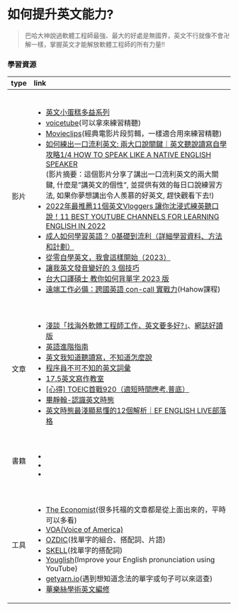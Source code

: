 # 如何提升英文能力? 

> 巴哈大神說過軟體工程師最強、最大的好處是無國界，英文不行就像不會卍解一樣，掌握英文才能解放軟體工程師的所有力量!!
### 學習資源

|  type       |   link                                                               |
| :----------: | :-----------------------------------------------------                    |
| 影片    | <br><ul><li> [英文小蛋糕多益系列](https://www.youtube.com/watch?v=Os3eFKisucw&list=PL8Xku2gCh-auVGr16jMP5IRNu-w_pB2fb)</li><li>[voicetube](https://tw.voicetube.com/)(可以拿來練習精聽)</li><li>[Movieclips](https://www.youtube.com/c/movieclips)(經典電影片段剪輯，一樣適合用來練習精聽)</li><li>[如何練出一口流利英文: 兩大口說關鍵｜英文聽說讀寫自學攻略1/4 HOW TO SPEAK LIKE A NATIVE ENGLISH SPEAKER](https://youtu.be/-yLjwMtoiJY)<br>(影片摘要：這個影片分享了講出一口流利英文的兩大關鍵, 什麼是”講英文的個性”, 並提供有效的每日口說練習方法, 如果你夢想講出令人羨慕的好英文, 趕快觀看下去!)</li><li>[2022年最推薦11個英文Vloggers 讓你沈浸式練英聽口說！11 BEST YOUTUBE CHANNELS FOR LEARNING ENGLISH IN 2022](https://youtu.be/n8XsnmW_duM)</li><li>[成人如何學習英語？ 0基礎到流利（詳細學習資料、方法和計劃）](https://youtu.be/yb9Iag9a07U)</li><li>[從零自學英文，我會這樣開始（2023）](https://youtu.be/TKyQk6eMLFs)</li><li>[讓我英文發音變好的 3 個技巧](https://youtu.be/W6lOy5KWjkg)</li><li>[台大口譯碩士 教你如何背單字 2023 版](https://youtu.be/ffTFUfVElGo)</li><li>[遠端工作必備：跨國英語 con-call 實戰力](https://hahow.in/courses/5e9d15e5a9ffe60383a8eb44)(Hahow課程)</li></ul>                                         |
| 文章    | <br><ul><li>[淺談「找海外軟體工程師工作，英文要多好?」](https://www.dcard.tw/f/job/p/240968057)、[網誌好讀版](https://www.explainthis.io/zh-hant/software-engineer-note/software-engineer-career/how-proficient-should-your-english-be)</li><li>[英語進階指南](https://github.com/byoungd/English-level-up-tips)</li><li>[英文我知道聽讀寫，不知道怎麼說](https://yschen25.blogspot.com/2021/08/howtospeakenglish.html)</li><li>[程序員不可不知的英文詞彙](https://www.kancloud.cn/haixu926611/study-english/112096)</li><li>[17.5英文寫作教室](https://www.instagram.com/_seventeen.5/)</li><li>[[心得] TOEIC首戰920（適短時間應考.普底）](https://www.ptt.cc/bbs/TOEIC/M.1376693151.A.0CC.html)</li><li>[畢靜翰-認識英文時態](https://www.facebook.com/6016414/posts/pfbid0ejDLvMDo98fcWuUireEZi4gTAvj3Bvv7kmhbwDbGypNw2eufobpAekFw9vJn4WPYl/?d=n)</li><li>[英文時態最淺顯易懂的12個解析｜EF ENGLISH LIVE部落格](https://www.facebook.com/6016414/posts/pfbid0ejDLvMDo98fcWuUireEZi4gTAvj3Bvv7kmhbwDbGypNw2eufobpAekFw9vJn4WPYl/?d=n)</li></ul>|
| 書籍    | <br><ul><li> []()</li><li>[]()</li><li>[]()</li></ul>         |
| 工具    | <br><ul><li>[The Economist](https://www.economist.com/)(很多托福的文章都是從上面出來的，平時可以多看)</li><li>[VOA(Voice of America)](https://learningenglish.voanews.com/)</li><li>[OZDIC](https://ozdic.com/)(找單字的組合、搭配詞、片語)</li><li> [SKELL](https://skell.sketchengine.eu/#home?lang=en)(找單字的搭配詞)</li><li>[Youglish](https://youglish.com/)(Improve your English pronunciation using YouTube)</li><li>[getyarn.io](https://getyarn.io/)(遇到想知道念法的單字或句子可以來這查)</li><li>[華樂絲學術英文編修](https://www.editing.tw/?network=g&campaignid=1476798951&adgroupid=56945224077&match=b&k=%E8%8B%B1%E6%96%87%E7%B7%A8%E4%BF%AE&d=m&placement&utm_source=google&utm_medium=cpc&utm_content=branded_responsive&gclid=EAIaIQobChMIqdCn4IO6-AIVxMKWCh2vGQEVEAAYAiAAEgLL3fD_BwE)</li></ul>         |
